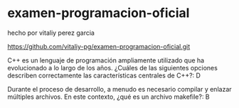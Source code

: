 # examen-programacion-oficial
hecho por vitaliy perez garcia 

https://github.com/vitaliy-pg/examen-programacion-oficial.git

C++ es un lenguaje de programación ampliamente utilizado que ha evolucionado a lo largo de los años. ¿Cuáles de las siguientes opciones describen correctamente las características centrales de C++?: D

Durante el proceso de desarrollo, a menudo es necesario compilar y enlazar múltiples archivos. En este contexto, ¿qué es un archivo makefile?: B

